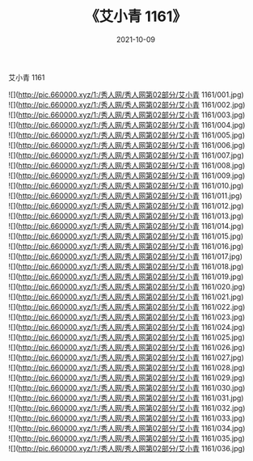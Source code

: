 ﻿---
layout: post
title:  《艾小青 1161》
date:   2021-10-09
img: http://pic.660000.xyz/1:/秀人网/秀人网第02部分/艾小青 1161/000.jpg
categories: [美女, 清纯, 唯美]
---

艾小青 1161

  ![](http://pic.660000.xyz/1:/秀人网/秀人网第02部分/艾小青 1161/001.jpg) <br> ![](http://pic.660000.xyz/1:/秀人网/秀人网第02部分/艾小青 1161/002.jpg) <br> ![](http://pic.660000.xyz/1:/秀人网/秀人网第02部分/艾小青 1161/003.jpg) <br> ![](http://pic.660000.xyz/1:/秀人网/秀人网第02部分/艾小青 1161/004.jpg) <br> ![](http://pic.660000.xyz/1:/秀人网/秀人网第02部分/艾小青 1161/005.jpg) <br> ![](http://pic.660000.xyz/1:/秀人网/秀人网第02部分/艾小青 1161/006.jpg) <br> ![](http://pic.660000.xyz/1:/秀人网/秀人网第02部分/艾小青 1161/007.jpg) <br> ![](http://pic.660000.xyz/1:/秀人网/秀人网第02部分/艾小青 1161/008.jpg) <br> ![](http://pic.660000.xyz/1:/秀人网/秀人网第02部分/艾小青 1161/009.jpg) <br> ![](http://pic.660000.xyz/1:/秀人网/秀人网第02部分/艾小青 1161/010.jpg) <br> ![](http://pic.660000.xyz/1:/秀人网/秀人网第02部分/艾小青 1161/011.jpg) <br> ![](http://pic.660000.xyz/1:/秀人网/秀人网第02部分/艾小青 1161/012.jpg) <br> ![](http://pic.660000.xyz/1:/秀人网/秀人网第02部分/艾小青 1161/013.jpg) <br> ![](http://pic.660000.xyz/1:/秀人网/秀人网第02部分/艾小青 1161/014.jpg) <br> ![](http://pic.660000.xyz/1:/秀人网/秀人网第02部分/艾小青 1161/015.jpg) <br> ![](http://pic.660000.xyz/1:/秀人网/秀人网第02部分/艾小青 1161/016.jpg) <br> ![](http://pic.660000.xyz/1:/秀人网/秀人网第02部分/艾小青 1161/017.jpg) <br> ![](http://pic.660000.xyz/1:/秀人网/秀人网第02部分/艾小青 1161/018.jpg) <br> ![](http://pic.660000.xyz/1:/秀人网/秀人网第02部分/艾小青 1161/019.jpg) <br> ![](http://pic.660000.xyz/1:/秀人网/秀人网第02部分/艾小青 1161/020.jpg) <br> ![](http://pic.660000.xyz/1:/秀人网/秀人网第02部分/艾小青 1161/021.jpg) <br> ![](http://pic.660000.xyz/1:/秀人网/秀人网第02部分/艾小青 1161/022.jpg) <br> ![](http://pic.660000.xyz/1:/秀人网/秀人网第02部分/艾小青 1161/023.jpg) <br> ![](http://pic.660000.xyz/1:/秀人网/秀人网第02部分/艾小青 1161/024.jpg) <br> ![](http://pic.660000.xyz/1:/秀人网/秀人网第02部分/艾小青 1161/025.jpg) <br> ![](http://pic.660000.xyz/1:/秀人网/秀人网第02部分/艾小青 1161/026.jpg) <br> ![](http://pic.660000.xyz/1:/秀人网/秀人网第02部分/艾小青 1161/027.jpg) <br> ![](http://pic.660000.xyz/1:/秀人网/秀人网第02部分/艾小青 1161/028.jpg) <br> ![](http://pic.660000.xyz/1:/秀人网/秀人网第02部分/艾小青 1161/029.jpg) <br> ![](http://pic.660000.xyz/1:/秀人网/秀人网第02部分/艾小青 1161/030.jpg) <br> ![](http://pic.660000.xyz/1:/秀人网/秀人网第02部分/艾小青 1161/031.jpg) <br> ![](http://pic.660000.xyz/1:/秀人网/秀人网第02部分/艾小青 1161/032.jpg) <br> ![](http://pic.660000.xyz/1:/秀人网/秀人网第02部分/艾小青 1161/033.jpg) <br> ![](http://pic.660000.xyz/1:/秀人网/秀人网第02部分/艾小青 1161/034.jpg) <br> ![](http://pic.660000.xyz/1:/秀人网/秀人网第02部分/艾小青 1161/035.jpg) <br> ![](http://pic.660000.xyz/1:/秀人网/秀人网第02部分/艾小青 1161/036.jpg) <br>